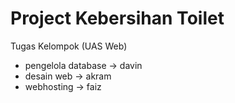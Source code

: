 # Project Kebersihan Toilet 
Tugas Kelompok (UAS Web)

- pengelola database -> davin
- desain web -> akram
- webhosting -> faiz